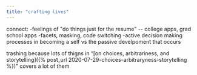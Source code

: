 ```yaml
---
title: "crafting lives"
---
```


connect:
-feelings of "do things just for the resume" -- college apps, grad school apps
-facets, masking, code switching
-active decision making processes in becoming a self vs the passive develpoment that occurs

trashing because lots of thigns in “[on choices, arbitrariness, and storytelling]({% post_url 2020-07-29-choices-arbitraryness-storytelling %})” covers a lot of them
